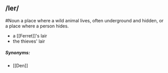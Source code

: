 ## /ler/
#Noun
a place where a wild animal lives, often underground and hidden, or a place where a person hides.

- a [[Ferret]]'s lair
- the thieves' lair

##### Synonyms:
- [[Den]]